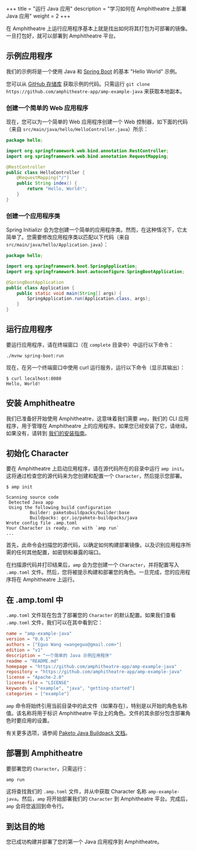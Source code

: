 +++
title = "运行 Java 应用"
description = "学习如何在 Amphitheatre 上部署 Java 应用"
weight = 2
+++

在 Amphitheatre 上运行应用程序基本上就是找出如何将其打包为可部署的镜像。一旦打包好，就可以部署到 Amphitheatre 平台。

## 示例应用程序

我们的示例将是一个使用 Java 和 [Spring Boot](https://spring.io/projects/spring-boot) 的基本 "Hello World" 示例。

您可以从 [GitHub 存储库](https://github.com/amphitheatre-app/amp-example-java) 获取示例的代码。只需运行 `git clone https://github.com/amphitheatre-app/amp-example-java` 来获取本地副本。

### 创建一个简单的 Web 应用程序

现在，您可以为一个简单的 Web 应用程序创建一个 Web 控制器，如下面的代码（来自 `src/main/java/hello/HelloController.java`）所示：

```java
package hello;

import org.springframework.web.bind.annotation.RestController;
import org.springframework.web.bind.annotation.RequestMapping;

@RestController
public class HelloController {
    @RequestMapping("/")
    public String index() {
        return "Hello, World!";
    }
}
```

### 创建一个应用程序类

Spring Initializr 会为您创建一个简单的应用程序类。然而，在这种情况下，它太简单了。您需要修改应用程序类以匹配以下代码（来自 `src/main/java/hello/Application.java`）：

```java
package hello;

import org.springframework.boot.SpringApplication;
import org.springframework.boot.autoconfigure.SpringBootApplication;

@SpringBootApplication
public class Application {
    public static void main(String[] args) {
        SpringApplication.run(Application.class, args);
    }
}
```

## 运行应用程序

要运行应用程序，请在终端窗口（在 `complete` 目录中）中运行以下命令：

```
./mvnw spring-boot:run
```

现在，在另一个终端窗口中使用 curl 运行服务，运行以下命令（显示其输出）：

```
$ curl localhost:8080
Hello, World!
```

## 安装 Amphitheatre

我们已准备好开始使用 Amphitheatre，这意味着我们需要 `amp`，我们的 CLI 应用程序，用于管理在 Amphitheatre 上的应用程序。如果您已经安装了它，请继续。如果没有，请转到 [我们的安装指南](@/installation/_index.md)。

## 初始化 Character

要在 Amphitheatre 上启动应用程序，请在源代码所在的目录中运行 `amp init`。这将通过检查您的源代码来为您创建和配置一个 `Character`，然后提示您部署。

```
$ amp init

Scanning source code
 Detected Java app
 Using the following build configuration
         Builder: paketobuildpacks/builder:base
		 Buildpacks: gcr.io/paketo-buildpacks/java
Wrote config file .amp.toml
Your Character is ready. run with `amp run`
...
```

首先，此命令会扫描您的源代码，以确定如何构建部署镜像，以及识别应用程序所需的任何其他配置，如密钥和暴露的端口。

在扫描源代码并打印结果后，`amp` 会为您创建一个 `Character`，并将配置写入 `.amp.toml` 文件。然后，您将被提示构建和部署您的角色。一旦完成，您的应用程序将在 Amphitheatre 上运行。

## 在 .amp.toml 中

`.amp.toml` 文件现在包含了部署您的 `Character` 的默认配置。如果我们查看 `.amp.toml` 文件，我们可以在其中看到它：

```toml
name = "amp-example-java"
version = "0.0.1"
authors = ["Eguo Wang <wangeguo@gmail.com>"]
edition = "v1"
description = "一个简单的 Java 示例应用程序"
readme = "README.md"
homepage = "https://github.com/amphitheatre-app/amp-example-java"
repository = "https://github.com/amphitheatre-app/amp-example-java"
license = "Apache-2.0"
license-file = "LICENSE"
keywords = ["example", "java", "getting-started"]
categories = ["example"]
```

`amp` 命令将始终引用当前目录中的此文件（如果存在），特别是以开始的角色名称值。该名称将用于标识 Amphitheatre 平台上的角色。文件的其余部分包含部署角色时要应用的设置。

有关更多选项，请参阅 [Paketo Java Buildpack 文档](https://paketo.io/docs/howto/java/)。

## 部署到 Amphitheatre

要部署您的 `Character`，只需运行：

```sh
amp run
```

这将查找我们的 `.amp.toml` 文件，并从中获取 Character 名称 `amp-example-java`。然后，`amp` 将开始部署我们的 `Character` 到 Amphitheatre 平台。完成后，`amp` 会将您返回到命令行。

## 到达目的地

您已成功构建并部署了您的第一个 Java 应用程序到 Amphitheatre。
